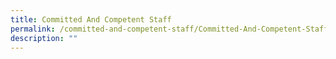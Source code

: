 ```yaml
---
title: Committed And Competent Staff
permalink: /committed-and-competent-staff/Committed-And-Competent-Staff/
description: ""
---
```

